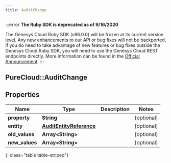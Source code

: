 ```yaml
---
title: AuditChange
---
```


:::error
**The Ruby SDK is deprecated as of 9/16/2020**

The Genesys Cloud Ruby SDK (v96.0.0) will be frozen at its current version level. Any new enhancements to our API or bug fixes will not be backported. If you do need to take advantage of new features or bug fixes outside the Genesys Cloud Ruby SDK, you will need to use the Genesys Cloud REST endpoints directly. More information can be found in the [Official Announcement](https://developer.mypurecloud.com/forum/t/announcement-genesys-cloud-ruby-sdk-end-of-life/8850).
:::


## PureCloud::AuditChange

## Properties

|Name | Type | Description | Notes|
|------------ | ------------- | ------------- | -------------|
| **property** | **String** |  | [optional] |
| **entity** | [**AuditEntityReference**](AuditEntityReference.html) |  | [optional] |
| **old_values** | **Array&lt;String&gt;** |  | [optional] |
| **new_values** | **Array&lt;String&gt;** |  | [optional] |
{: class="table table-striped"}


